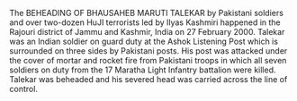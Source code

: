 The BEHEADING OF BHAUSAHEB MARUTI TALEKAR by Pakistani soldiers and over two-dozen HuJI terrorists led by Ilyas Kashmiri happened in the Rajouri district of Jammu and Kashmir, India on 27 February 2000. Talekar was an Indian soldier on guard duty at the Ashok Listening Post which is surrounded on three sides by Pakistani posts. His post was attacked under the cover of mortar and rocket fire from Pakistani troops in which all seven soldiers on duty from the 17 Maratha Light Infantry battalion were killed. Talekar was beheaded and his severed head was carried across the line of control.
